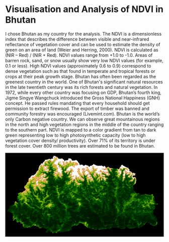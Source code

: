 # Visualisation and Analysis of NDVI in Bhutan

I chose Bhutan as my country for the analysis. The NDVI is a dimensionless index that describes the difference between visible and near-infrared reflectance of vegetation cover and can be used to estimate the density of green on an area of land (Weier and Herring, 2000). 
NDVI is calculated as (NIR – Red) / (NIR + Red). 
NDVI values range from +1.0 to -1.0. Areas of barren rock, sand, or snow usually show very low NDVI values (for example, 0.1 or less). High NDVI values (approximately 0.6 to 0.9) correspond to dense vegetation such as that found in temperate and tropical forests or crops at their peak growth stage. Bhutan has often been regarded as the greenest country in the world. One of Bhutan's significant natural resources in the late twentieth century was its rich forests and natural vegetation. In 1972, while every other country was focusing on GDP, Bhutan’s fourth king, Jigme Singye Wangchuck introduced the Gross National Happiness (GNH) concept. He passed rules mandating that every household should get permission to extract firewood. The export of timber was banned and community forestry was encouraged (Livemint.com). Bhutan is the world’s only Carbon negative country.  We can observe great mountainous regions in the north and high vegetation regions in the middle of the country ranging to the southern part. NDVI is mapped to a color gradient from tan to dark green representing low to high photosynthetic capacity (low to high vegetation cover density/ productivity).  Over 71% of its territory is under forest cover. Over 800 million trees are estimated to be found in Bhutan. 


<img src= "Bhutan.gif">
